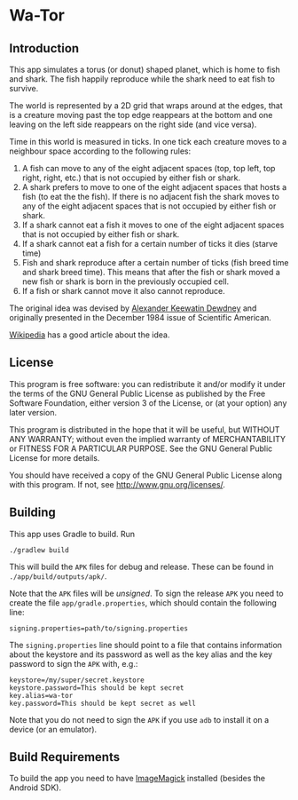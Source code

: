 Wa-Tor
======

Introduction
------------

This app simulates a torus (or donut) shaped planet, which is home to
fish and shark. The fish happily reproduce while the shark need to eat fish to survive.

The world is represented by a 2D grid that wraps around at the edges, that is a creature
moving past the top edge reappears at the bottom and one leaving on the left side reappears
on the right side (and vice versa).

Time in this world is measured in ticks. In one tick each creature moves to a neighbour space
according to the following rules:

  1. A fish can move to any of the eight adjacent spaces (top, top left, top right, right, etc.)
     that is not occupied by either fish or shark.
  2. A shark prefers to move to one of the eight adjacent spaces that hosts a fish (to eat the
     the fish). If there is no adjacent fish the shark moves to any of the eight adjacent spaces
     that is not occupied by either fish or shark.
  3. If a shark cannot eat a fish it moves to one of the eight adjacent spaces that is not
     occupied by either fish or shark.
  4. If a shark cannot eat a fish for a certain number of ticks it dies (starve time)
  5. Fish and shark reproduce after a certain number of ticks (fish breed time and shark breed
     time). This means that after the fish or shark moved a new fish or shark is born in the
     previously occupied cell.
  6. If a fish or shark cannot move it also cannot reproduce.

The original idea was devised by
[Alexander Keewatin Dewdney](https://en.wikipedia.org/wiki/Alexander_Dewdney)
and originally presented in the December 1984 issue of Scientific American.

[Wikipedia](https://en.wikipedia.org/wiki/Wa-Tor) has a good article about the idea.

License
-------

This program is free software: you can redistribute it and/or modify
it under the terms of the GNU General Public License as published by
the Free Software Foundation, either version 3 of the License, or
(at your option) any later version.

This program is distributed in the hope that it will be useful,
but WITHOUT ANY WARRANTY; without even the implied warranty of
MERCHANTABILITY or FITNESS FOR A PARTICULAR PURPOSE.  See the
GNU General Public License for more details.

You should have received a copy of the GNU General Public License
along with this program.  If not, see <http://www.gnu.org/licenses/>.

Building
--------

This app uses Gradle to build. Run

	./gradlew build

This will build the `APK` files for debug and release. These can be found in
`./app/build/outputs/apk/`.

Note that the `APK` files will be _unsigned_. To sign the release `APK`  you need to create the
file `app/gradle.properties`, which should contain the following line:

	signing.properties=path/to/signing.properties

The `signing.properties` line should point to a file that contains information about the keystore
and its password as well as the key alias and the key password to sign the `APK` with, e.g.:

	keystore=/my/super/secret.keystore
    keystore.password=This should be kept secret
    key.alias=wa-tor
    key.password=This should be kept secret as well

Note that you do not need to sign the `APK` if you use `adb` to install it on a device (or an
emulator).

Build Requirements
------------------

To build the app you need to have [ImageMagick](http://www.imagemagick.org) installed
(besides the Android SDK).